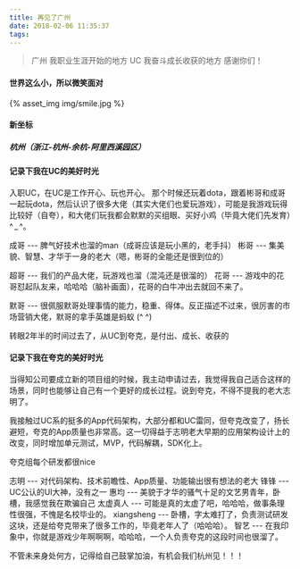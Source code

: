 ```yaml
---
title: 再见了广州
date: 2018-02-06 11:35:37
tags:
---
```


>广州
>我职业生涯开始的地方
>UC
>我奋斗成长收获的地方
>感谢你们！
> 



#### 世界这么小，所以微笑面对

{% asset_img img/smile.jpg %}


#### 新坐标

##### 杭州（浙江-杭州-余杭-阿里西溪园区）


#### 记录下我在UC的美好时光

入职UC，在UC是工作开心、玩也开心。
那个时候还玩着dota，跟着彬哥和成哥一起玩dota，然后认识了很多大佬（其实大佬们也爱玩游戏），可能是我游戏玩得比较好（自夸），和大佬们玩我都会默默的买组眼、买好小鸡（毕竟大佬们先发育）^ _ ^。

成哥 --- 脾气好技术也溜的man（成哥应该是玩小黑的，老手抖）
彬哥 --- 集美貌、智慧、才华于一身的老大（嗯，彬哥的全能还是很到位的）

超哥 --- 我们的产品大佬，玩游戏也溜（混沌还是很溜的）
花哥 --- 游戏中的花哥怼起队友来，哈哈哈（脑补画面），花哥的白牛冲出去就回不来了。

默哥 --- 很佩服默哥处理事情的能力，稳重、得体。反正描述不过来，很厉害的市场营销大佬，默哥的拿手英雄是蚂蚁 (^ ^)

转眼2年半的时间过去了，从UC到夸克，是付出、成长、收获的

#### 记录下我在夸克的美好时光

当得知公司要成立新的项目组的时候，我主动申请过去，我觉得我自己适合这样的场景，同时也能够让自己有一个更好的成长过程。说到夸克，不得不提我的老大志明了。


我接触过UC系的挺多的App代码架构，大部分都和UC雷同，但夸克改变了，扬长避短，夸克的App质量也非常高。这一切得益于志明老大早期的应用架构设计上的改变，同时增加单元测试，MVP，代码解耦，SDK化上。


夸克组每个研发都很nice

志明 --- 对代码架构、技术前瞻性、App质量、功能输出很有想法的老大
锋锋 --- UC公认的UI大神，没有之一
惠均 --- 美貌于才华的骚气十足的文艺男青年，卧槽，我感觉我在欺骗自己
太虚真人 --- 可能是真的太虚了吧，哈哈哈，做事条理性很强，不愧是名校毕业的。
xiangsheng --- 卧槽，字太难打了，负责测试研发这块，还是给夸克带来了很多工作的，毕竟老年人了（哈哈哈）。
智艺 --- 在我印象中，你就是游戏少年啊啊啊，哈哈哈，一个人负责夸克的这段时间也很溜了。



不管未来身处何方，记得给自己鼓掌加油，有机会我们杭州见！！！

